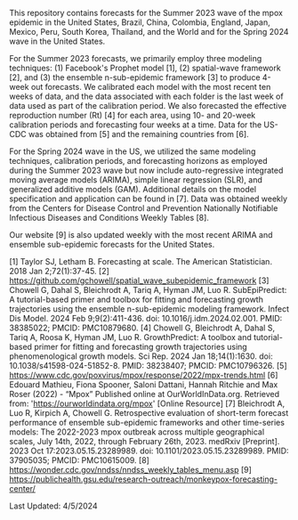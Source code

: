 This repository contains forecasts for the Summer 2023 wave of the mpox epidemic in the United States, Brazil, China, Colombia, England, Japan, Mexico, Peru, South Korea, Thailand, and the World and for the Spring 2024 wave in the United States. 

For the Summer 2023 forecasts, we primarily employ three modeling techniques: (1) Facebook's Prophet model [1], (2) spatial-wave framework [2], and (3) the ensemble n-sub-epidemic framework [3] to produce 4-week out forecasts. We calibrated each model with the most recent ten weeks of data, and the data associated with each folder is the last week of data used as part of the calibration period. We also forecasted the effective reproduction number (Rt) [4] for each area, using 10- and 20-week calibration periods and forecasting four weeks at a time. Data for the US-CDC was obtained from [5] and the remaining countries from [6]. 

For the Spring 2024 wave in the US, we utilized the same modeling techniques, calibration periods, and forecasting horizons as employed during the Summer 2023 wave but now include auto-regressive integrated moving average models (ARIMA), simple linear regression (SLR), and generalized additive models (GAM). Additional details on the model specification and application can be found in [7]. Data was obtained weekly from the Centers for Disease Control and Prevention Nationally Notifiable Infectious Diseases and Conditions Weekly Tables [8]. 

Our website [9] is also updated weekly with the most recent ARIMA and ensemble sub-epidemic forecasts for the United States. 

[1] Taylor SJ, Letham B. Forecasting at scale. The American Statistician. 2018 Jan 2;72(1):37-45.
[2] https://github.com/gchowell/spatial_wave_subepidemic_framework
[3] Chowell G, Dahal S, Bleichrodt A, Tariq A, Hyman JM, Luo R. SubEpiPredict: A tutorial-based primer and toolbox for fitting and forecasting growth trajectories using the ensemble n-sub-epidemic modeling framework. Infect Dis Model. 2024 Feb 9;9(2):411-436. doi: 10.1016/j.idm.2024.02.001. PMID: 38385022; PMCID: PMC10879680.
[4] Chowell G, Bleichrodt A, Dahal S, Tariq A, Roosa K, Hyman JM, Luo R. GrowthPredict: A toolbox and tutorial-based primer for fitting and forecasting growth trajectories using phenomenological growth models. Sci Rep. 2024 Jan 18;14(1):1630. doi: 10.1038/s41598-024-51852-8. PMID: 38238407; PMCID: PMC10796326.
[5] https://www.cdc.gov/poxvirus/mpox/response/2022/mpx-trends.html
[6] Edouard Mathieu, Fiona Spooner, Saloni Dattani, Hannah Ritchie and Max Roser (2022) - “Mpox” Published online at OurWorldInData.org. Retrieved from: 'https://ourworldindata.org/mpox' [Online Resource]
[7] Bleichrodt A, Luo R, Kirpich A, Chowell G. Retrospective evaluation of short-term forecast performance of ensemble sub-epidemic frameworks and other time-series models: The 2022-2023 mpox outbreak across multiple geographical scales, July 14th, 2022, through February 26th, 2023. medRxiv [Preprint]. 2023 Oct 17:2023.05.15.23289989. doi: 10.1101/2023.05.15.23289989. PMID: 37905035; PMCID: PMC10615009.
[8] https://wonder.cdc.gov/nndss/nndss_weekly_tables_menu.asp
[9] https://publichealth.gsu.edu/research-outreach/monkeypox-forecasting-center/

Last Updated: 4/5/2024 
